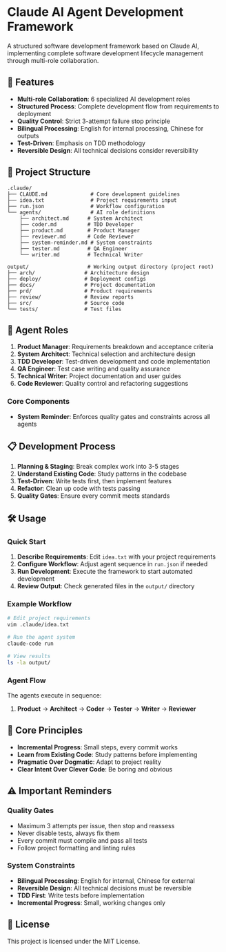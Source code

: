 # Claude AI Agent Development Framework

A structured software development framework based on Claude AI, implementing complete software development lifecycle management through multi-role collaboration.

## 🚀 Features

- **Multi-role Collaboration**: 6 specialized AI development roles
- **Structured Process**: Complete development flow from requirements to deployment
- **Quality Control**: Strict 3-attempt failure stop principle
- **Bilingual Processing**: English for internal processing, Chinese for outputs
- **Test-Driven**: Emphasis on TDD methodology
- **Reversible Design**: All technical decisions consider reversibility

## 📁 Project Structure

```
.claude/
├── CLAUDE.md              # Core development guidelines
├── idea.txt               # Project requirements input
├── run.json               # Workflow configuration
└── agents/                # AI role definitions
    ├── architect.md      # System Architect
    ├── coder.md          # TDD Developer
    ├── product.md        # Product Manager
    ├── reviewer.md       # Code Reviewer
    ├── system-reminder.md # System constraints
    ├── tester.md         # QA Engineer
    └── writer.md         # Technical Writer

output/                   # Working output directory (project root)
├── arch/                # Architecture design
├── deploy/              # Deployment configs
├── docs/                # Project documentation
├── prd/                 # Product requirements
├── review/              # Review reports
├── src/                 # Source code
└── tests/               # Test files
```

## 🎯 Agent Roles

1. **Product Manager**: Requirements breakdown and acceptance criteria
2. **System Architect**: Technical selection and architecture design  
3. **TDD Developer**: Test-driven development and code implementation
4. **QA Engineer**: Test case writing and quality assurance
5. **Technical Writer**: Project documentation and user guides
6. **Code Reviewer**: Quality control and refactoring suggestions

### Core Components

- **System Reminder**: Enforces quality gates and constraints across all agents

## 📋 Development Process

1. **Planning & Staging**: Break complex work into 3-5 stages
2. **Understand Existing Code**: Study patterns in the codebase
3. **Test-Driven**: Write tests first, then implement features
4. **Refactor**: Clean up code with tests passing
5. **Quality Gates**: Ensure every commit meets standards

## 🛠️ Usage

### Quick Start

1. **Describe Requirements**: Edit `idea.txt` with your project requirements
2. **Configure Workflow**: Adjust agent sequence in `run.json` if needed
3. **Run Development**: Execute the framework to start automated development
4. **Review Output**: Check generated files in the `output/` directory

### Example Workflow

```bash
# Edit project requirements
vim .claude/idea.txt

# Run the agent system
claude-code run

# View results
ls -la output/
```

### Agent Flow

The agents execute in sequence:
1. **Product** → **Architect** → **Coder** → **Tester** → **Writer** → **Reviewer**

## 📖 Core Principles

- **Incremental Progress**: Small steps, every commit works
- **Learn from Existing Code**: Study patterns before implementing
- **Pragmatic Over Dogmatic**: Adapt to project reality
- **Clear Intent Over Clever Code**: Be boring and obvious

## ⚠️ Important Reminders

### Quality Gates
- Maximum 3 attempts per issue, then stop and reassess
- Never disable tests, always fix them
- Every commit must compile and pass all tests
- Follow project formatting and linting rules

### System Constraints
- **Bilingual Processing**: English for internal, Chinese for external
- **Reversible Design**: All technical decisions must be reversible
- **TDD First**: Write tests before implementation
- **Incremental Progress**: Small, working changes only

## 📝 License

This project is licensed under the MIT License.

